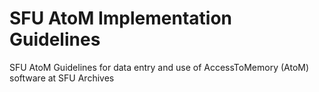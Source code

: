 # SFU AtoM Implementation Guidelines
SFU AtoM Guidelines for data entry and use of AccessToMemory (AtoM) software at SFU Archives
